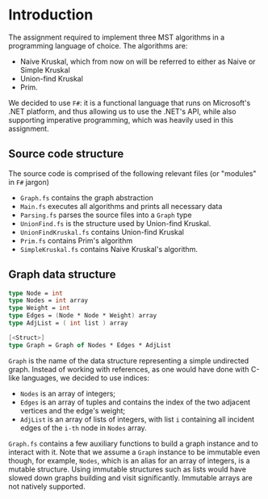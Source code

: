# Introduction

The assignment required to implement three MST algorithms in a programming language of choice.
The algorithms are: 

 - Naive Kruskal, which from now on will be referred to either as Naive or Simple Kruskal
 - Union-find Kruskal
 - Prim.

We decided to use `F#`: it is a functional language that runs on Microsoft's .NET platform, 
and thus allowing us to use the .NET's API, while also supporting imperative programming, which was heavily used in this assignment.

## Source code structure

The source code is comprised of the following relevant files (or "modules" in `F#` jargon)

 - `Graph.fs` contains the graph abstraction
 - `Main.fs` executes all algorithms and prints all necessary data
 - `Parsing.fs` parses the source files into a `Graph` type 
 - `UnionFind.fs` is the structure used by Union-find Kruskal.
 - `UnionFindKruskal.fs` contains Union-find Kruskal
 - `Prim.fs` contains Prim's algorithm
 - `SimpleKruskal.fs` contains Naive Kruskal's algorithm.

## Graph data structure

```fsharp
type Node = int
type Nodes = int array
type Weight = int
type Edges = (Node * Node * Weight) array
type AdjList = ( int list ) array

[<Struct>]
type Graph = Graph of Nodes * Edges * AdjList
```

`Graph` is the name of the data structure representing a simple undirected 
graph. Instead of working with references, as one would have done with C-like 
languages, we decided to use indices:

 - `Nodes` is an array of integers; 
 - `Edges` is an array of tuples and contains the index of the two adjacent 
 vertices and the edge's weight; 
 - `AdjList` is an array of lists of integers, with list `i` containing all 
incident edges of the `i-th` node in `Nodes` array.

`Graph.fs` contains a few auxiliary functions to build a graph instance and 
to interact with it. Note that we assume a `Graph` instance to be immutable 
even though, for example, `Nodes`, which is an alias for an array of integers, 
is a mutable structure. 
Using immutable structures such as lists would have slowed down graphs 
building and visit significantly. Immutable arrays are not natively supported.